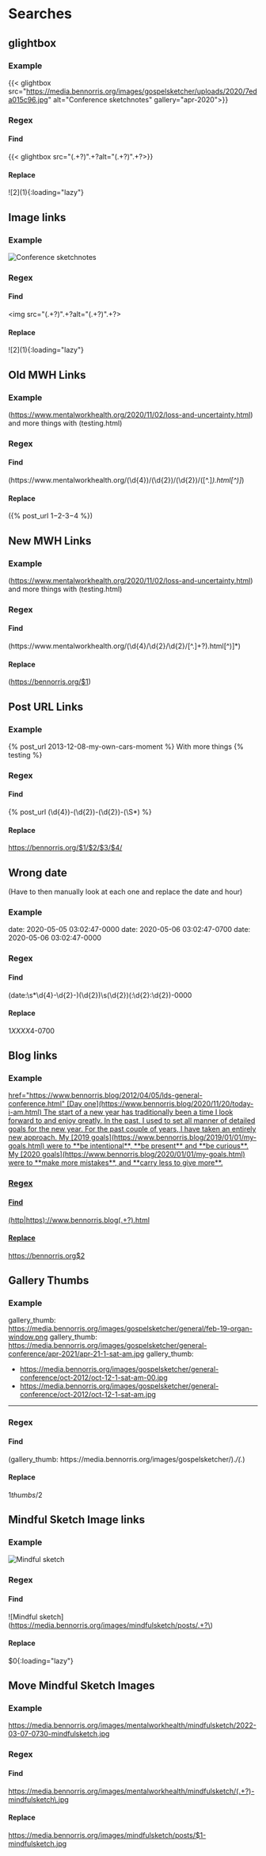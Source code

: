 # Searches

## glightbox

### Example
{{< glightbox src="https://media.bennorris.org/images/gospelsketcher/uploads/2020/7eda015c96.jpg" alt="Conference sketchnotes" gallery="apr-2020">}}

### Regex
#### Find
\{\{< glightbox src="(.+?)".+?alt="(.+?)".+?>\}\}

#### Replace
![$2]($1){:loading="lazy"}


## Image links

### Example
<img src="https://media.bennorris.org/images/gospelsketcher/uploads/2020/7eda015c96.jpg" alt="Conference sketchnotes" />

### Regex
#### Find
<img src="(.+?)".+?alt="(.+?)".+?>

#### Replace
![$2]($1){:loading="lazy"}


## Old MWH Links

### Example
(https://www.mentalworkhealth.org/2020/11/02/loss-and-uncertainty.html) and more things with (testing.html)

### Regex
#### Find
\(https://www\.mentalworkhealth\.org/(\d{4})/(\d{2})/(\d{2})/([^.]*)\.html[^)]*\)

#### Replace
({% post_url $1-$2-$3-$4 %})


## New MWH Links

### Example
(https://www.mentalworkhealth.org/2020/11/02/loss-and-uncertainty.html) and more things with (testing.html)

### Regex
#### Find
\(https://www\.mentalworkhealth\.org/(\d{4}/\d{2}/\d{2}/[^.]+?)\.html[^)]*\)

#### Replace
(https://bennorris.org/$1)


## Post URL Links

### Example
{% post_url 2013-12-08-my-own-cars-moment %} With more things {% testing %}

### Regex
#### Find
\{% post_url (\d{4})-(\d{2})-(\d{2})-(\S*) %\}

#### Replace
https://bennorris.org/$1/$2/$3/$4/


## Wrong date

(Have to then manually look at each one and replace the date and hour)

### Example
date:       2020-05-05 03:02:47-0000
date: 2020-05-06 03:02:47-0700
date: 2020-05-06 03:02:47-0000

### Regex
#### Find
(date:\s*\d{4}-\d{2}-)(\d{2})\s(\d{2})(:\d{2}:\d{2})-0000

#### Replace
$1XX XX$4-0700


## Blog links

### Example
<a href="http://www.bennorris.blog/2012/02/08/humancomputer-interaction-part.html">
href="https://www.bennorris.blog/2012/04/05/lds-general-conference.html"
[Day one](https://www.bennorris.blog/2020/11/20/today-i-am.html)
The start of a new year has traditionally been a time I look forward to and enjoy greatly. In the past, I used to set all manner of detailed goals for the new year. For the past couple of years, I have taken an entirely new approach. My [2019 goals](https://www.bennorris.blog/2019/01/01/my-goals.html) were to **be intentional**, **be present** and **be curious**. My [2020 goals](https://www.bennorris.blog/2020/01/01/my-goals.html) were to **make more mistakes**, and **carry less to give more**.

### Regex
#### Find
(http|https)://www\.bennorris\.blog(.+?)\.html

#### Replace
https://bennorris.org$2


## Gallery Thumbs

### Example
gallery_thumb: https://media.bennorris.org/images/gospelsketcher/general/feb-19-organ-window.png
gallery_thumb: https://media.bennorris.org/images/gospelsketcher/general-conference/apr-2021/apr-21-1-sat-am.jpg
gallery_thumb:
- https://media.bennorris.org/images/gospelsketcher/general-conference/oct-2012/oct-12-1-sat-am-00.jpg
- https://media.bennorris.org/images/gospelsketcher/general-conference/oct-2012/oct-12-1-sat-am.jpg
---

### Regex
#### Find
(gallery_thumb: https://media\.bennorris\.org/images/gospelsketcher/).*/(.*)

#### Replace
$1thumbs/$2


## Mindful Sketch Image links

### Example
![Mindful sketch](https://media.bennorris.org/images/mindfulsketch/posts/2022-03-09-1834-mindfulsketch.jpg)

### Regex
#### Find
!\[Mindful sketch\]\(https://media.bennorris.org/images/mindfulsketch/posts/.+?\)

#### Replace
$0{:loading="lazy"}


## Move Mindful Sketch Images

### Example
https://media.bennorris.org/images/mentalworkhealth/mindfulsketch/2022-03-07-0730-mindfulsketch.jpg

### Regex
#### Find
https://media.bennorris.org/images/mentalworkhealth/mindfulsketch/(.+?)-mindfulsketch\.jpg

#### Replace
https://media.bennorris.org/images/mindfulsketch/posts/$1-mindfulsketch.jpg